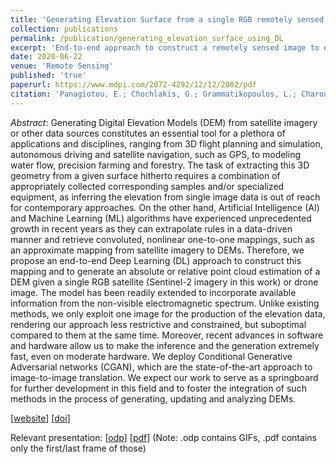 ```yaml
---
title: 'Generating Elevation Surface from a single RGB remotely sensed image using Deep Learning'
collection: publications
permalink: /publication/generating_elevation_surface_using_DL
excerpt: 'End-to-end approach to construct a remotely sensed image to elevation surface mapping using Conditional Generative Adversarial Networks'
date: 2020-06-22
venue: 'Remote Sensing'
published: 'true'
paperurl: https://www.mdpi.com/2072-4292/12/12/2002/pdf
citation: 'Panagiotou, E.; Chochlakis, G.; Grammatikopoulos, L.; Charou, E. Generating Elevation Surface from a Single RGB Remotely Sensed Image Using Deep Learning. Remote Sens. 2020, 12, 2002.'
---
```


_Abstract_: Generating Digital Elevation Models (DEM) from satellite imagery or other data sources constitutes an essential tool for a plethora of applications and disciplines, ranging from 3D flight planning and simulation, autonomous driving and satellite navigation, such as GPS, to modeling water flow, precision farming and forestry. The task of extracting this 3D geometry from a given surface hitherto requires a combination of appropriately collected corresponding samples and/or specialized equipment, as inferring the elevation from single image data is out of reach for contemporary approaches. On the other hand, Artificial Intelligence (AI) and Machine Learning (ML) algorithms have experienced unprecedented growth in recent years as they can extrapolate rules in a data-driven manner and retrieve convoluted, nonlinear one-to-one mappings, such as an approximate mapping from satellite imagery to DEMs. Therefore, we propose an end-to-end Deep Learning (DL) approach to construct this mapping and to generate an absolute or relative point cloud estimation of a DEM given a single RGB satellite (Sentinel-2 imagery in this work) or drone image. The model has been readily extended to incorporate available information from the non-visible electromagnetic spectrum. Unlike existing methods, we only exploit one image for the production of the elevation data, rendering our approach less restrictive and constrained, but suboptimal compared to them at the same time. Moreover, recent advances in software and hardware allow us to make the inference and the generation extremely fast, even on moderate hardware. We deploy Conditional Generative Adversarial networks (CGAN), which are the state-of-the-art approach to image-to-image translation. We expect our work to serve as a springboard for further development in this field and to foster the integration of such methods in the process of generating, updating and analyzing DEMs.

[[website](https://www.mdpi.com/2072-4292/12/12/2002)] [[doi](https://doi.org/10.3390/rs12122002)]

Relevant presentation: [[odp](https://gchochla.github.io/files/rssa2020-presentation.odp)] [[pdf](https://gchochla.github.io/files/rssa2020-presentation.pdf)] (Note: .odp contains GIFs, .pdf contains only the first/last frame of those)
